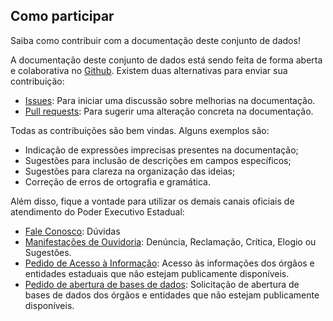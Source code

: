 ## Como participar

Saiba como contribuir com a documentação deste conjunto de dados!

A documentação deste conjunto de dados está sendo feita de forma aberta e colaborativa no [Github](https://github.com/). Existem duas alternativas para enviar sua contribuição:

- [Issues](https://github.com/dados-mg/termos-parceria-contratos-gestao/issues): Para iniciar uma discussão sobre melhorias na documentação.
- [Pull requests](https://github.com/dados-mg/termos-parceria-contratos-gestao/pulls): Para sugerir uma alteração concreta na documentação.

Todas as contribuições são bem vindas. Alguns exemplos são:

* Indicação de expressões imprecisas presentes na documentação;
* Sugestões para inclusão de descrições em campos específicos;
* Sugestões para clareza na organização das ideias;
* Correção de erros de ortografia e gramática.

Além disso, fique a vontade para utilizar os demais canais oficiais de atendimento do Poder Executivo Estadual:

- [Fale Conosco](https://www.transparencia.mg.gov.br/faleconosco): Dúvidas
- [Manifestações de Ouvidoria](http://www.ouvidoriageral.mg.gov.br/): Denúncia, Reclamação, Crítica, Elogio ou Sugestões.
- [Pedido de Acesso à Informação](http://www.acessoainformacao.mg.gov.br/sistema/site/index.html): Acesso às informações dos órgãos e entidades estaduais que não estejam publicamente disponíveis.
- [Pedido de abertura de bases de dados](http://www.acessoainformacao.mg.gov.br/sistema/site/index.html?ReturnUrl=%2fsistema%2f): Solicitação de abertura de bases de dados dos órgãos e entidades que não estejam publicamente disponíveis.
